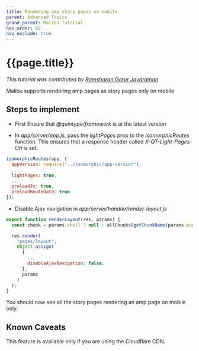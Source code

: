 ```yaml
---
title: Rendering amp story pages on mobile
parent: Advanced Topics
grand_parent: Malibu Tutorial
nav_order: 02
nav_exclude: true
---
```


# {{page.title}}

*This tutorial was contributed by [Ramsharan Gorur Jayaraman](https://github.com/sharangj)*

Malibu supports rendering amp pages as story pages only on mobile

## Steps to implement

* First Ensure that *@quintype/framework* is at the latest version

* In *app/server/app.js*, pass the *lightPages* prop to the *isomorphicRoutes* function. This ensures that a response header called *X-QT-Light-Pages-Url* is set.

```javascript
isomorphicRoutes(app, {
  appVersion: require("../isomorphic/app-version"),
  ...
  lightPages: true,
  ...
  preloadJs: true,
  preloadRouteData: true
});
```

* Disable Ajax navigation in *app/server/handler/render-layout.js*

```javascript
export function renderLayout(res, params) {
  const chunk = params.shell ? null : allChunks[getChunkName(params.pageType)];

  res.render(
    "pages/layout",
    Object.assign(
      {
        ...
        disableAjaxNavigation: false,
      },
      params
    )
  );
}
```


You should now see all the story pages rendering an amp page on mobile only. 

## Known Caveats

This feature is available only if you are using the Cloudflare CDN. 
